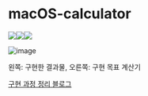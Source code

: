 # macOS-calculator
<img src="https://img.shields.io/badge/HTML-E34F26?style=for-the-badge&logo=HTML5&logoColor=white"><img src="https://img.shields.io/badge/CSS-1572B6?style=for-the-badge&logo=CSS3&logoColor=white"><img src="https://img.shields.io/badge/JS-F7DF1E?style=for-the-badge&logo=JavaScript&logoColor=white">

![image](https://github.com/newdoin/macOS-calculator/assets/121351760/bd999169-5006-4307-9c64-d4f3454c9eba)

왼쪽: 구현한 결과물, 오른쪽: 구현 목표 계산기

[구현 과정 정리 블로그](https://newdoin-log.vercel.app/create-mac-calculate-1)
